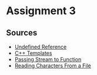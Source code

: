 # Assignment 3
## Sources
- [Undefined Reference](stackoverflow.com/questions/8752837/undefined-reference-to-template-class-constructor)
- [C++ Templates](youtube.com/watch?v=U2QvTsMvWmM&t=41s)
- [Passing Stream to Function](https://stackoverflow.com/questions/27501160/pass-a-reference-to-stdifstream-as-parameter)
- [Reading Characters From a File](https://stackoverflow.com/questions/13547949/how-do-i-read-character-by-character-from-a-text-file-and-put-it-in-a-character)
